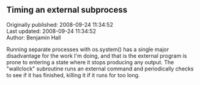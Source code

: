 ## Timing an external subprocess  
Originally published: 2008-09-24 11:34:52  
Last updated: 2008-09-24 11:34:52  
Author: Benjamin Hall  
  
Running separate processes with os.system() has a single major disadvantage for the work I'm doing, and that is the external program is prone to entering a state where it stops producing any output. The "wallclock" subroutine runs an external command and periodically checks to see if it has finished, killing it if it runs for too long.